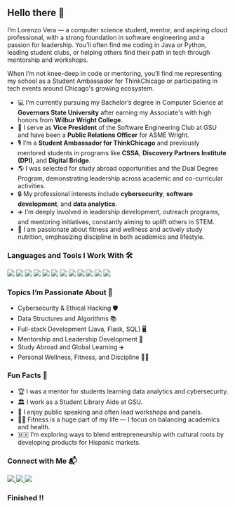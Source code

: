 ## Hello there 👋

I’m Lorenzo Vera — a computer science student, mentor, and aspiring cloud professional, with a strong foundation in software engineering and a passion for leadership. You’ll often find me coding in Java or Python, leading student clubs, or helping others find their path in tech through mentorship and workshops.

When I’m not knee-deep in code or mentoring, you’ll find me representing my school as a Student Ambassador for ThinkChicago or participating in tech events around Chicago's growing ecosystem.

* 💻 I’m currently pursuing my Bachelor’s degree in Computer Science at **Governors State University** after earning my Associate's with high honors from **Wilbur Wright College**.
* 🚩 I serve as **Vice President** of the Software Engineering Club at GSU and have been a **Public Relations Officer** for ASME Wright.
* 🎙️ I’m a **Student Ambassador for ThinkChicago** and previously mentored students in programs like **CSSA**, **Discovery Partners Institute (DPI)**, and **Digital Bridge**.
* 🌎 I was selected for study abroad opportunities and the Dual Degree Program, demonstrating leadership across academic and co-curricular activities.
* 🔒 My professional interests include **cybersecurity**, **software development**, and **data analytics**.
* ✈️ I'm deeply involved in leadership development, outreach programs, and mentoring initiatives, constantly aiming to uplift others in STEM.
* 🧠 I am passionate about fitness and wellness and actively study nutrition, emphasizing discipline in both academics and lifestyle.

### Languages and Tools I Work With 🛠️

<img src = "https://img.shields.io/badge/Java-007396.svg?style=for-the-badge&logo=java&logoColor=white">
<img src = "https://img.shields.io/badge/Python-3776AB.svg?style=for-the-badge&logo=python&logoColor=white">
<img src = "https://img.shields.io/badge/MySQL-4479A1.svg?style=for-the-badge&logo=mysql&logoColor=white">
<img src = "https://img.shields.io/badge/HTML5-E34F26.svg?style=for-the-badge&logo=html5&logoColor=white">
<img src = "https://img.shields.io/badge/CSS3-1572B6.svg?style=for-the-badge&logo=css3&logoColor=white">
<img src = "https://img.shields.io/badge/JavaScript-F7DF1E.svg?style=for-the-badge&logo=javascript&logoColor=black">
<img src = "https://img.shields.io/badge/Flask-000000.svg?style=for-the-badge&logo=flask&logoColor=white">
<img src = "https://img.shields.io/badge/Git-F05032.svg?style=for-the-badge&logo=git&logoColor=white">
<img src = "https://img.shields.io/badge/GitHub-181717.svg?style=for-the-badge&logo=github&logoColor=white">
<img src = "https://img.shields.io/badge/VS%20Code-007ACC.svg?style=for-the-badge&logo=visual-studio-code&logoColor=white">
<img src = "https://img.shields.io/badge/Postman-FF6C37?style=for-the-badge&logo=postman&logoColor=white">
<img src = "https://img.shields.io/badge/Canva-00C4CC.svg?style=for-the-badge&logo=canva&logoColor=white">

### Topics I’m Passionate About 🎯

* Cybersecurity & Ethical Hacking 🛡️
* Data Structures and Algorithms 📚
* Full-stack Development (Java, Flask, SQL) 🖥️
* Mentorship and Leadership Development 🚀
* Study Abroad and Global Learning ✈️
* Personal Wellness, Fitness, and Discipline 🏋️‍♂️

### Fun Facts 🌟

* 🏆 I was a mentor for students learning data analytics and cybersecurity.
* 🏛️ I work as a Student Library Aide at GSU.
* 🎤 I enjoy public speaking and often lead workshops and panels.
* 🏋️‍♂️ Fitness is a huge part of my life — I focus on balancing academics and health.
* 🇲🇽 I’m exploring ways to blend entrepreneurship with cultural roots by developing products for Hispanic markets.

### Connect with Me 📬

<a href= "https://www.linkedin.com/in/lorenzo-vera"><img src = "https://img.shields.io/badge/LinkedIn-0077B5?style=for-the-badge&logo=linkedin&logoColor=white"> </a>
<a href= "mailto:lorenzo.vera@email.com"><img src = "https://img.shields.io/badge/Gmail-EA4335.svg?style=for-the-badge&logo=Gmail&logoColor=white"> </a>
<a href= "https://github.com/amazedace"><img src = "https://img.shields.io/badge/GitHub-181717.svg?style=for-the-badge&logo=GitHub&logoColor=white"> </a>

### Finished !!